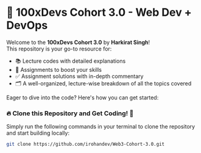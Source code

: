 # 🚀 100xDevs Cohort 3.0 - Web Dev + DevOps 

Welcome to the **100xDevs Cohort 3.0** by **Harkirat Singh**!  
This repository is your go-to resource for:

- 📚 Lecture codes with detailed explanations
- 📝 Assignments to boost your skills
- ✅ Assignment solutions with in-depth commentary 
- 🗂️ A well-organized, lecture-wise breakdown of all the topics covered

Eager to dive into the code? Here's how you can get started:

### 🔥 **Clone this Repository and Get Coding! 💫**

Simply run the following commands in your terminal to clone the repository and start building locally:

```bash
git clone https://github.com/irohandev/Web3-Cohort-3.0.git
